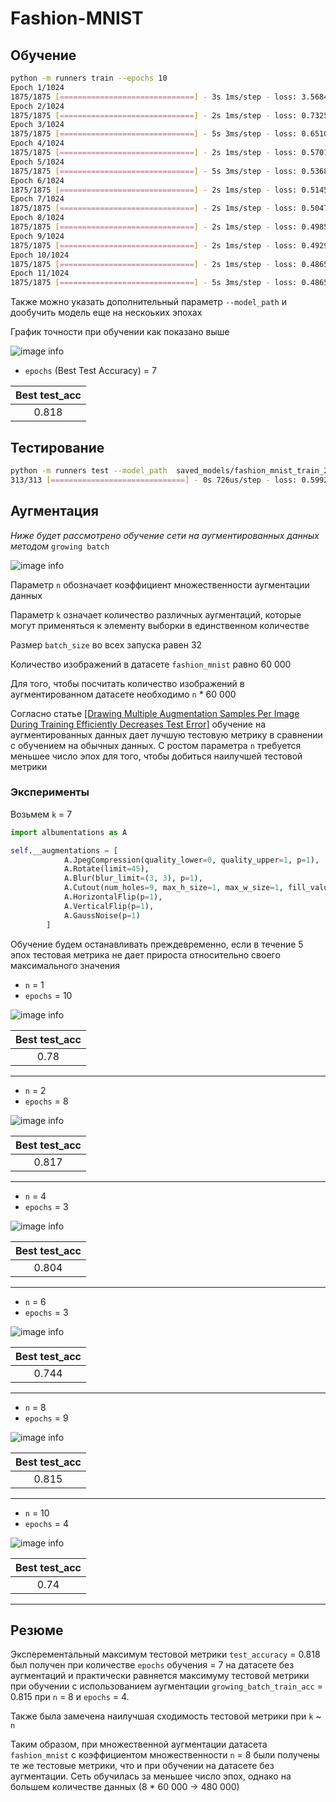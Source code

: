 # Fashion-MNIST 
## Обучение 
```bash
python -m runners train --epochs 10
Epoch 1/1024
1875/1875 [==============================] - 3s 1ms/step - loss: 3.5684 - accuracy: 0.6803 - val_loss: 0.8238 - val_accuracy: 0.7111
Epoch 2/1024
1875/1875 [==============================] - 2s 1ms/step - loss: 0.7325 - accuracy: 0.7197 - val_loss: 0.7170 - val_accuracy: 0.7299
Epoch 3/1024
1875/1875 [==============================] - 5s 3ms/step - loss: 0.6510 - accuracy: 0.7486 - val_loss: 0.6093 - val_accuracy: 0.7879
Epoch 4/1024
1875/1875 [==============================] - 2s 1ms/step - loss: 0.5701 - accuracy: 0.8000 - val_loss: 0.5773 - val_accuracy: 0.8072
Epoch 5/1024
1875/1875 [==============================] - 5s 3ms/step - loss: 0.5368 - accuracy: 0.8115 - val_loss: 0.5907 - val_accuracy: 0.7855
Epoch 6/1024
1875/1875 [==============================] - 2s 1ms/step - loss: 0.5145 - accuracy: 0.8202 - val_loss: 0.5625 - val_accuracy: 0.8183
Epoch 7/1024
1875/1875 [==============================] - 2s 1ms/step - loss: 0.5047 - accuracy: 0.8260 - val_loss: 0.5579 - val_accuracy: 0.8135
Epoch 8/1024
1875/1875 [==============================] - 2s 1ms/step - loss: 0.4985 - accuracy: 0.8277 - val_loss: 0.6127 - val_accuracy: 0.8028
Epoch 9/1024
1875/1875 [==============================] - 2s 1ms/step - loss: 0.4929 - accuracy: 0.8303 - val_loss: 0.5858 - val_accuracy: 0.8160
Epoch 10/1024
1875/1875 [==============================] - 2s 1ms/step - loss: 0.4865 - accuracy: 0.8295 - val_loss: 0.5560 - val_accuracy: 0.8149
Epoch 11/1024
1875/1875 [==============================] - 5s 3ms/step - loss: 0.4865 - accuracy: 0.8344 - val_loss: 0.6054 - val_accuracy: 0.8155
```
Также можно указать дополнительный параметр `--model_path` и дообучить
модель еще на нескоьких эпохах

График точности при обучении как показано выше

![image info](src/img/baseline.png)

+ `epochs` (Best Test Accuracy) = 7

Best test_acc  | 
:--------:|
0.818      |

## Тестирование
```bash
python -m runners test --model_path  saved_models/fashion_mnist_train_2021_6_16_19_54_33
313/313 [==============================] - 0s 726us/step - loss: 0.5992 - accuracy: 0.8249
```

## Аугментация
_Ниже будет рассмотрено обучение сети на аугментированных данных
методом_ `growing batch`

![image info](src/img/aug_ways.png)

Параметр `n` обозначает коэффициент множественности
аугментации данных

Параметр `k` означает количество различных аугментаций,
которые могут применяться к элементу выборки в 
единственном количестве

Размер `batch_size` во всех запуска равен 32

Количество изображений в датасете `fashion_mnist` равно 60 000

Для того, чтобы посчитать количество изображений в
аугментированном датасете необходимо `n` * 60 000

Cогласно статье [[Drawing Multiple Augmentation Samples Per Image
During Training Efficiently Decreases Test Error]](https://arxiv.org/pdf/2105.13343.pdf)
обучение на аугментированных данных дает лучшую тестовую
метрику в сравнении с обучением на обычных данных. С ростом 
параметра `n` требуется меньшее число эпох для того, чтобы
добиться наилучшей тестовой метрики

### Эксперименты

Возьмем `k` = 7

```python
import albumentations as A

self.__augmentations = [
            A.JpegCompression(quality_lower=0, quality_upper=1, p=1),
            A.Rotate(limit=45),
            A.Blur(blur_limit=(3, 3), p=1),
            A.Cutout(num_holes=9, max_h_size=1, max_w_size=1, fill_value=255, p=1),
            A.HorizontalFlip(p=1),
            A.VerticalFlip(p=1),
            A.GaussNoise(p=1)
        ]
```

Обучение будем останавливать преждевременно, если в 
течение 5 эпох тестовая метрика не дает прироста
относительно своего максимального значения

+ `n` = 1
+ `epochs` = 10

![image info](src/img/n1_k7_epochs_10.png)

Best test_acc  | 
:--------:|
0.78      |

* * *
+ `n` = 2
+ `epochs` = 8

![image info](src/img/n2_k7_epochs_8.png)


Best test_acc  | 
:--------:|
0.817     |
* * *

+ `n` = 4
+ `epochs` = 3

![image info](src/img/n4_k7_epochs_3.png)


Best test_acc  | 
:--------:|
0.804     |

* * *

+ `n` = 6
+ `epochs` = 3

![image info](src/img/n6_k7_epochs_3.png)

Best test_acc  |
:--------:|
0.744    |

* * *

+ `n` = 8
+ `epochs` = 9

![image info](src/img/n8_k7_epochs_9.png)


Best test_acc  |
:--------:|
0.815    |

* * *

+ `n` = 10
+ `epochs` = 4

![image info](src/img/n_10_k7_epochs_4.png)


Best test_acc  |
:--------:|
0.74    |

* * *

## Резюме

Эксперементальный максимум тестовой метрики `test_accuracy` = 0.818 был получен при количестве
`epochs` обучения = 7 на датасете без аугментаций и практически равняется максимуму
тестовой метрики при обучении с использованием аугментации `growing_batch_train_acc` = 0.815 
при `n` = 8 и `epochs` = 4.

Также была замечена наилучшая сходимость тестовой метрики при `k` ~ `n`

Таким образом, при множественной аугментации датасета `fashion_mnist`
с коэффициентом множественности `n` = 8
были получены те же тестовые метрики, что и при обучении
на датасете без аугментации. Сеть обучилась за меньшее число эпох, однако на большем
количестве данных (8 * 60 000 -> 480 000)







